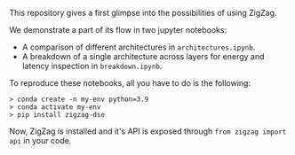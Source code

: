 This repository gives a first glimpse into the possibilities of using ZigZag.

We demonstrate a part of its flow in two jupyter notebooks:

- A comparison of different architectures in `architectures.ipynb`.
- A breakdown of a single architecture across layers for energy and latency inspection in `breakdown.ipynb`.

To reproduce these notebooks, all you have to do is the following:

```
> conda create -n my-env python=3.9
> conda activate my-env
> pip install zigzag-dse 
```

Now, ZigZag is installed and it's API is exposed through `from zigzag import api` in your code.